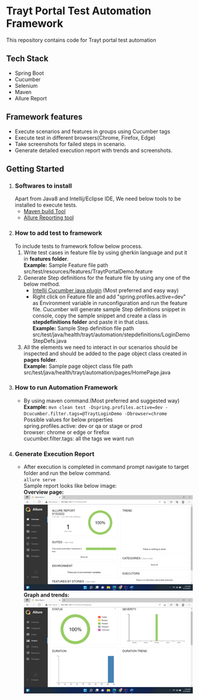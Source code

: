 # Trayt Portal Test Automation Framework
This  repository contains code for Trayt portal test automation
## Tech Stack
* Spring Boot
* Cucumber
* Selenium
* Maven
* Allure Report
## Framework features
* Execute scenarios and features in groups using Cucumber tags
* Execute test in different browsers(Chrome, Firefox, Edge)
* Take screenshots for failed steps in scenario.
* Generate detailed execution report with trends and screenshots.
## Getting Started
1) ### Softwares to install
   Apart from Java8 and Intellij/Eclipse IDE, We need below tools to be installed to execute tests.
   * [Maven build Tool](https://maven.apache.org/install.html)
   * [Allure Reporting tool](https://docs.qameta.io/allure/#_installing_a_commandline)
2) ### How to add test to framework
   To include tests to framework follow below process.
   1) Write test cases in feature file by using gherkin language and put it in **features folder**.<br />
      **Example:** Sample Feature file path src/test/resources/features/TraytPortalDemo.feature
   2) Generate Step definitions for the feature file by using any one of the below method.
      * [Intellij Cucumber java plugin](https://www.jetbrains.com/help/idea/creating-step-definition.html#navigate-steps-definitions) (Most preferred and easy way)
      * Right click on Feature file and add "spring.profiles.active=dev" as Environment variable in runconfiguration 
        and run the feature file. Cucumber will generate sample Step definitions snippet in console, copy the sample snippet 
        and create a class in **stepdefinitions folder** and paste it in that class.<br />
        **Example:** Sample Step definition file path src/test/java/health/trayt/automation/stepdefinitions/LoginDemoStepDefs.java
   3) All the elements we need to interact in our scenarios should be inspected and should be added to the page object class created in **pages folder**.<br />
      **Example:** Sample page object class file path src/test/java/health/trayt/automation/pages/HomePage.java
3) ### How to run Automation Framework
   * By using maven command.(Most preferred and suggested way)<br />
     **Example:**
     `mvn clean test -Dspring.profiles.active=dev -Dcucumber.filter.tags=@TraytLoginDemo -Dbrowser=chrome`
     <br />Possible values for below properties<br />
     spring.profiles.active: dev or qa or stage or prod
     <br />browser: chrome or edge or firefox
     <br />cucumber.filter.tags: all the tags we want run 
4) ### Generate Execution Report
   * After execution is completed in command prompt navigate to target folder and run the below command.<br />
     `allure serve`<br />
    Sample report looks like below image:<br />
    **Overview page:**<br />
    ![Overview page](src/test/resources/readmeimages/img.png)
    **Graph and trends:**<br />
    ![Graph and trends](src/test/resources/readmeimages/img_1.png)